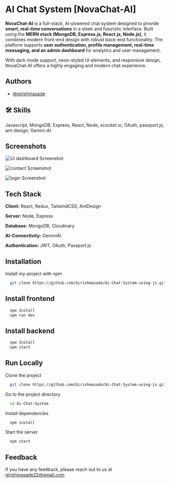 
# AI Chat System [NovaChat-AI]

**NovaChat-AI** is a full-stack, AI-powered chat system designed to provide **smart, real-time conversations** in a sleek and futuristic interface. Built using the **MERN stack (MongoDB, Express.js, React.js, Node.js)**, it combines modern front-end design with robust back-end functionality. The platform supports **user authentication, profile management, real-time messaging, and an admin dashboard** for analytics and user management.  

With dark mode support, neon-styled UI elements, and responsive design, NovaChat-AI offers a highly engaging and modern chat experience.  


## Authors

- [@girishmasade](https://www.github.com/octokatherine)


## 🛠 Skills
Javascript, MongoDB, Express, React, Node, scocket.io, OAuth, passport.js, ant-design, Gemini-AI


## Screenshots

![Ui dashboard Screenshot](file:///home/lenovo/Pictures/ai%20chat%20sys/Screenshot%20from%202025-10-17%2001-07-17.png)

![contact Screenshot](https://via.placeholder.com/468x300?text=App+Screenshot+Here)

![login Screenshot](https://via.placeholder.com/468x300?text=App+Screenshot+Here)

## Tech Stack

**Client:** React, Redux, TailwindCSS, AntDesign

**Server:** Node, Express

**Database:** MongoDB, Cloudinary

**AI-Connectivity:** GeminiAi

**Authantication:** JWT, OAuth, Passport.js


## Installation

Install my-project with npm

```bash
  git clone https://github.com/Girishmasade/Ai-Chat-System-using-js.git
```
## Install frontend

```bash
  npm Install
  npm run dev
```

## Install backend

```bash
  npm Install
  npm start
```
    

## Run Locally

Clone the project

```bash
  git clone https://github.com/Girishmasade/Ai-Chat-System-using-js.git
```

Go to the project directory

```bash
  cd Ai-Chat-System
```

Install dependencies

```bash
  npm install
```

Start the server

```bash
  npm start
```

## Feedback

If you have any feedback, please reach out to us at girishmasade22@gmail.com
